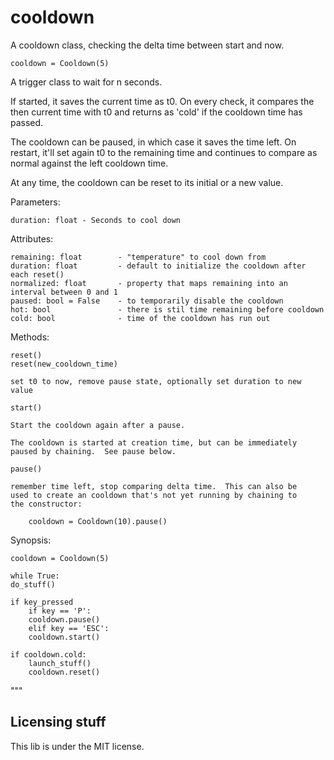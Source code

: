 # cooldown

A cooldown class, checking the delta time between start and now.

    cooldown = Cooldown(5)

A trigger class to wait for n seconds.

If started, it saves the current time as t0.  On every check, it compares
the then current time with t0 and returns as 'cold' if the cooldown time
has passed.

The cooldown can be paused, in which case it saves the time left.  On
restart, it'll set again t0 to the remaining time and continues to compare
as normal against the left cooldown time.

At any time, the cooldown can be reset to its initial or a new value.

Parameters:

    duration: float - Seconds to cool down

Attributes:

    remaining: float        - "temperature" to cool down from
    duration: float         - default to initialize the cooldown after each reset()
    normalized: float       - property that maps remaining into an interval between 0 and 1
    paused: bool = False    - to temporarily disable the cooldown
    hot: bool               - there is stil time remaining before cooldown
    cold: bool              - time of the cooldown has run out

Methods:

    reset()
    reset(new_cooldown_time)

	set t0 to now, remove pause state, optionally set duration to new
	value

    start()

	Start the cooldown again after a pause.

	The cooldown is started at creation time, but can be immediately
	paused by chaining.  See pause below.

    pause()

	remember time left, stop comparing delta time.  This can also be
	used to create an cooldown that's not yet running by chaining to
	the constructor:

	    cooldown = Cooldown(10).pause()


Synopsis:

    cooldown = Cooldown(5)

    while True:
	do_stuff()

	if key_pressed
	    if key == 'P':
		cooldown.pause()
	    elif key == 'ESC':
		cooldown.start()

	if cooldown.cold:
	    launch_stuff()
	    cooldown.reset()

"""

## Licensing stuff

This lib is under the MIT license.
